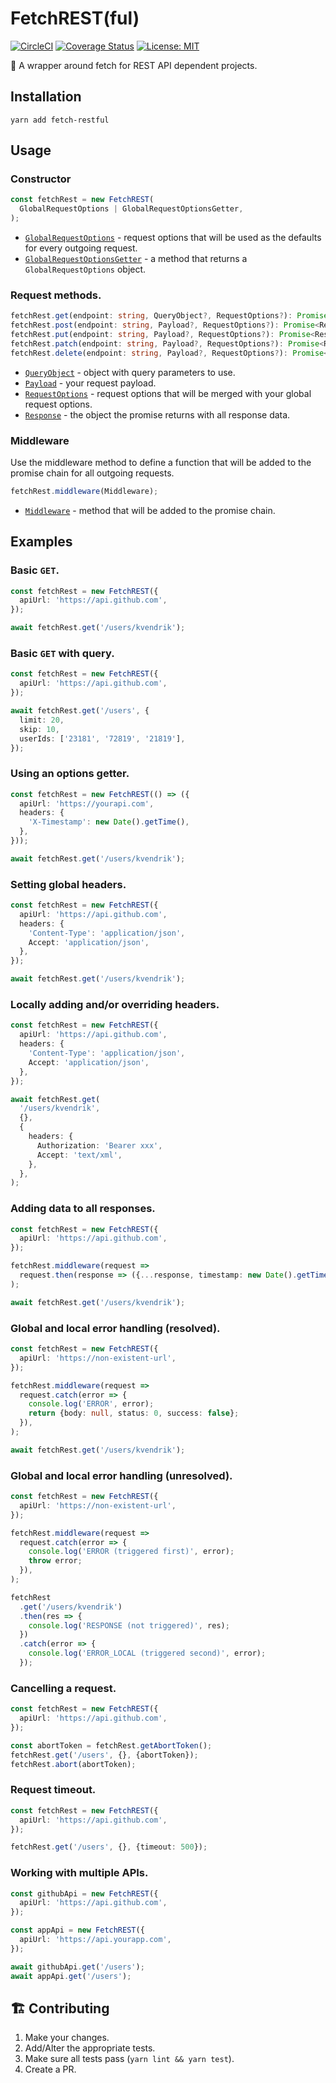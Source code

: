 # FetchREST(ful)

[![CircleCI](https://circleci.com/gh/kvendrik/fetch-restful.svg?style=svg)](https://circleci.com/gh/kvendrik/fetch-restful)
[![Coverage Status](https://coveralls.io/repos/github/kvendrik/fetch-restful/badge.svg?branch=master&q=261781)](https://coveralls.io/github/kvendrik/fetch-restful?branch=master&q=261781)
[![License: MIT](https://img.shields.io/badge/License-MIT-yellow.svg)](https://opensource.org/licenses/MIT)

🚀 A wrapper around fetch for REST API dependent projects.

## Installation

```
yarn add fetch-restful
```

## Usage

### Constructor

```ts
const fetchRest = new FetchREST(
  GlobalRequestOptions | GlobalRequestOptionsGetter,
);
```

* [`GlobalRequestOptions`](https://github.com/kvendrik/fetch-restful/blob/master/src/FetchREST.ts#L21) - request options that will be used as the defaults for every outgoing request.
* [`GlobalRequestOptionsGetter`](https://github.com/kvendrik/fetch-restful/blob/master/src/FetchREST.ts#L25) - a method that returns a `GlobalRequestOptions` object.

### Request methods.

```ts
fetchRest.get(endpoint: string, QueryObject?, RequestOptions?): Promise<Response>;
fetchRest.post(endpoint: string, Payload?, RequestOptions?): Promise<Response>;
fetchRest.put(endpoint: string, Payload?, RequestOptions?): Promise<Response>;
fetchRest.patch(endpoint: string, Payload?, RequestOptions?): Promise<Response>;
fetchRest.delete(endpoint: string, Payload?, RequestOptions?): Promise<Response>;
```

* [`QueryObject`](https://github.com/kvendrik/fetch-restful/blob/master/src/queryObjectToString.ts#L3) - object with query parameters to use.
* [`Payload`](https://github.com/kvendrik/fetch-restful/blob/master/src/FetchREST.ts#L3) - your request payload.
* [`RequestOptions`](https://github.com/kvendrik/fetch-restful/blob/master/src/FetchREST.ts#L13) - request options that will be merged with your global request options.
* [`Response`](https://github.com/kvendrik/fetch-restful/blob/master/src/FetchREST.ts#L13) - the object the promise returns with all response data.

### Middleware

Use the middleware method to define a function that will be added to the promise chain for all outgoing requests.

```ts
fetchRest.middleware(Middleware);
```

* [`Middleware`](https://github.com/kvendrik/fetch-restful/blob/master/src/FetchREST.ts#L27) - method that will be added to the promise chain.

## Examples

### Basic `GET`.

```ts
const fetchRest = new FetchREST({
  apiUrl: 'https://api.github.com',
});

await fetchRest.get('/users/kvendrik');
```

### Basic `GET` with query.

```ts
const fetchRest = new FetchREST({
  apiUrl: 'https://api.github.com',
});

await fetchRest.get('/users', {
  limit: 20,
  skip: 10,
  userIds: ['23181', '72819', '21819'],
});
```

### Using an options getter.

```ts
const fetchRest = new FetchREST(() => ({
  apiUrl: 'https://yourapi.com',
  headers: {
    'X-Timestamp': new Date().getTime(),
  },
}));

await fetchRest.get('/users/kvendrik');
```

### Setting global headers.

```ts
const fetchRest = new FetchREST({
  apiUrl: 'https://api.github.com',
  headers: {
    'Content-Type': 'application/json',
    Accept: 'application/json',
  },
});

await fetchRest.get('/users/kvendrik');
```

### Locally adding and/or overriding headers.

```ts
const fetchRest = new FetchREST({
  apiUrl: 'https://api.github.com',
  headers: {
    'Content-Type': 'application/json',
    Accept: 'application/json',
  },
});

await fetchRest.get(
  '/users/kvendrik',
  {},
  {
    headers: {
      Authorization: 'Bearer xxx',
      Accept: 'text/xml',
    },
  },
);
```

### Adding data to all responses.

```ts
const fetchRest = new FetchREST({
  apiUrl: 'https://api.github.com',
});

fetchRest.middleware(request =>
  request.then(response => ({...response, timestamp: new Date().getTime()})),
);

await fetchRest.get('/users/kvendrik');
```

### Global and local error handling (resolved).

```ts
const fetchRest = new FetchREST({
  apiUrl: 'https://non-existent-url',
});

fetchRest.middleware(request =>
  request.catch(error => {
    console.log('ERROR', error);
    return {body: null, status: 0, success: false};
  }),
);

await fetchRest.get('/users/kvendrik');
```

### Global and local error handling (unresolved).

```ts
const fetchRest = new FetchREST({
  apiUrl: 'https://non-existent-url',
});

fetchRest.middleware(request =>
  request.catch(error => {
    console.log('ERROR (triggered first)', error);
    throw error;
  }),
);

fetchRest
  .get('/users/kvendrik')
  .then(res => {
    console.log('RESPONSE (not triggered)', res);
  })
  .catch(error => {
    console.log('ERROR_LOCAL (triggered second)', error);
  });
```

### Cancelling a request.

```ts
const fetchRest = new FetchREST({
  apiUrl: 'https://api.github.com',
});

const abortToken = fetchRest.getAbortToken();
fetchRest.get('/users', {}, {abortToken});
fetchRest.abort(abortToken);
```

### Request timeout.

```ts
const fetchRest = new FetchREST({
  apiUrl: 'https://api.github.com',
});

fetchRest.get('/users', {}, {timeout: 500});
```

### Working with multiple APIs.

```ts
const githubApi = new FetchREST({
  apiUrl: 'https://api.github.com',
});

const appApi = new FetchREST({
  apiUrl: 'https://api.yourapp.com',
});

await githubApi.get('/users');
await appApi.get('/users');
```

## 🏗 Contributing

1.  Make your changes.
2.  Add/Alter the appropriate tests.
3.  Make sure all tests pass (`yarn lint && yarn test`).
4.  Create a PR.

